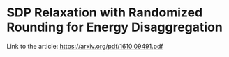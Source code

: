 # SDP Relaxation with Randomized Rounding for Energy Disaggregation

Link to the article: https://arxiv.org/pdf/1610.09491.pdf
